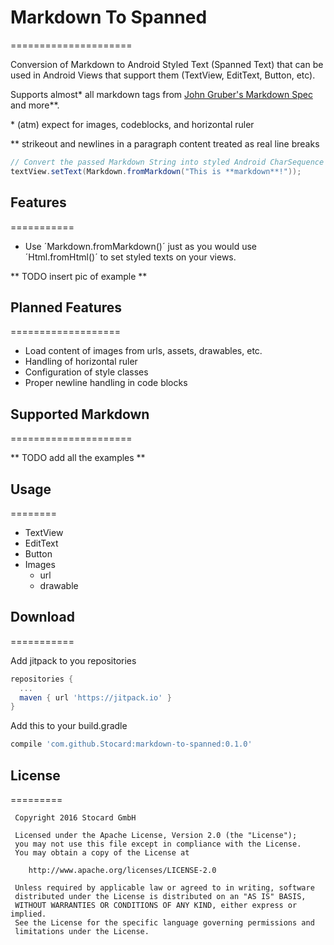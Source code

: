 # Markdown To Spanned
=====================

Conversion of Markdown to Android Styled Text (Spanned Text) that can be used in Android Views that support them (TextView, EditText, Button, etc).

Supports almost\* all markdown tags from [John Gruber's Markdown Spec](http://daringfireball.net/projects/markdown/syntax) and more\*\*.

\* (atm) expect for images, codeblocks, and horizontal ruler

\*\* strikeout and newlines in a paragraph content treated as real line breaks

``` java
// Convert the passed Markdown String into styled Android CharSequence
textView.setText(Markdown.fromMarkdown("This is **markdown**!"));
```



## Features
===========
 * Use ´Markdown.fromMarkdown()´ just as you would use ´Html.fromHtml()´ to set styled texts on your views.

 ** TODO insert pic of example **

## Planned Features
===================

 * Load content of images from urls, assets, drawables, etc.
 * Handling of horizontal ruler
 * Configuration of style classes
 * Proper newline handling in code blocks




## Supported Markdown
=====================

** TODO add all the examples **


## Usage
========

 * TextView
 * EditText
 * Button
 * Images
    * url
    * drawable


## Download
===========

Add jitpack to you repositories

```groovy
repositories {
  ...
  maven { url 'https://jitpack.io' }
}
```

Add this to your build.gradle

```groovy
compile 'com.github.Stocard:markdown-to-spanned:0.1.0'
```


## License
=========

     Copyright 2016 Stocard GmbH

     Licensed under the Apache License, Version 2.0 (the "License");
     you may not use this file except in compliance with the License.
     You may obtain a copy of the License at

        http://www.apache.org/licenses/LICENSE-2.0

     Unless required by applicable law or agreed to in writing, software
     distributed under the License is distributed on an "AS IS" BASIS,
     WITHOUT WARRANTIES OR CONDITIONS OF ANY KIND, either express or implied.
     See the License for the specific language governing permissions and
     limitations under the License.
